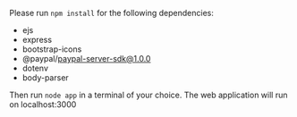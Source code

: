 Please run `npm install` for the following dependencies:
- ejs
- express
- bootstrap-icons
- @paypal/paypal-server-sdk@1.0.0 
- dotenv
- body-parser

Then run `node app` in a terminal of your choice. The web application will run on localhost:3000